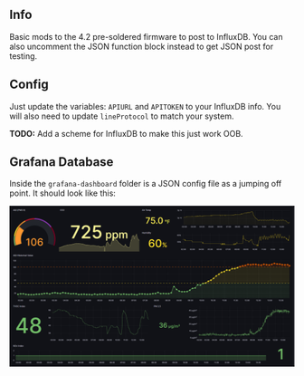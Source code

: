## Info 
Basic mods to the 4.2 pre-soldered firmware to post to InfluxDB.
You can also uncomment the JSON function block instead to get JSON post for testing.

## Config
Just update the variables:
`APIURL` and `APITOKEN` to your InfluxDB info.
You will also need to update `lineProtocol` to match your system.

**TODO:**
Add a scheme for InfluxDB to make this just work OOB.

## Grafana Database
Inside the `grafana-dashboard` folder is a JSON config file as a jumping off point. It should look like this:

![Grafana Dashboard](grafana-dashboard/dash.png?raw=true)


